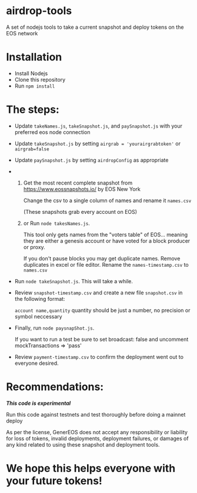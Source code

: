 # airdrop-tools
A set of nodejs tools to take a current snapshot and deploy tokens on the EOS network

# Installation
* Install Nodejs
* Clone this repository
* Run `npm install`

# The steps:
* Update `takeNames.js`, `takeSnapshot.js`, and `paySnapshot.js` with your preferred eos node connection
* Update `takeSnapshot.js` by setting `airgrab = 'yourairgrabtoken'` or `airgrab=false`
* Update `paySnapshot.js` by setting `airdropConfig` as appropriate
* 1. Get the most recent complete snapshot from https://www.eossnapshots.io/ by EOS New York

     Change the csv to a single column of names and rename it `names.csv`
     
     (These snapshots grab every account on EOS)

  1. or Run `node takesNames.js`. 
  
     This tool only gets names from the "voters table" of EOS... meaning they are either a genesis account or have voted for a block producer or proxy.

      If you don't pause blocks you may get duplicate names. Remove duplicates in excel or file editor. Rename the `names-timestamp.csv` to `names.csv`
* Run `node takeSnapshot.js`. This will take a while.
* Review `snapshot-timestamp.csv` and create a new file `snapshot.csv` in the following format:

   `account name,quantity` quantity should be just a number, no precision or symbol neccessary
* Finally, run `node paysnapShot.js`.

   If you want to run a test be sure to set broadcast: false and uncomment mockTransactions => 'pass'
* Review `payment-timestamp.csv` to confirm the deployment went out to everyone desired.

# Recommendations:
***This code is experimental***

Run this code against testnets and test thoroughly before doing a mainnet deploy

As per the license, GenerEOS does not accept any responsibility or liability for loss of tokens, invalid deployments, deployment failures, or damages of any kind related to using these snapshot and deployment tools.

# We hope this helps everyone with your future tokens!
